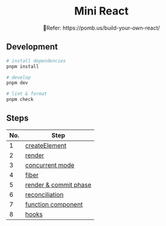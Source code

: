 <h1 align="center">Mini React</h1>

<p align="center">🔗Refer: https://pomb.us/build-your-own-react/</p>

## Development

```sh
# install dependencies
pnpm install

# develop
pnpm dev

# lint & format
pnpm check
```

## Steps

| No. | Step                                                                                                           |
| --- | -------------------------------------------------------------------------------------------------------------- |
| 1   | [createElement](https://github.com/WJ-Yuan/mini-react/commit/9280f625e8ad422e418329aa0711552d53630f04)         |
| 2   | [render](https://github.com/WJ-Yuan/mini-react/commit/d422b65dab7bacdc4f2a8f2d8177fcf53033da62)                |
| 3   | [concurrent mode](https://github.com/WJ-Yuan/mini-react/commit/1274e566d0426d6848ce8e5a07b875ee1dedb985)       |
| 4   | [fiber](https://github.com/WJ-Yuan/mini-react/commit/4beb788909718c7112de3ca1c449dbf4c5aaac7e)                 |
| 5   | [render & commit phase](https://github.com/WJ-Yuan/mini-react/commit/fb6c29973e610588235bb6c2810505109622e1d0) |
| 6   | [reconciliation](https://github.com/WJ-Yuan/mini-react/commit/c7cd2effa7fd7d51cc27808852c5b768fd45ef48)        |
| 7   | [function component](https://github.com/WJ-Yuan/mini-react/commit/8ea6fb46ada997707db961ce65c8f937fe795b2c)    |
| 8   | [hooks](https://github.com/WJ-Yuan/mini-react/commit/6bbf71a69de7c1b80848bd29be56edfa45b7a703)                 |
